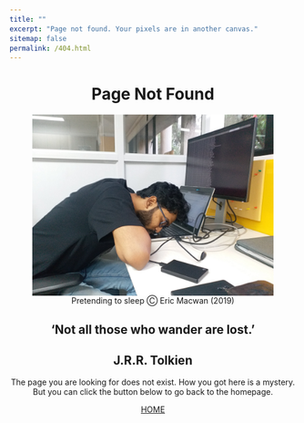```yaml
---
title: ""
excerpt: "Page not found. Your pixels are in another canvas."
sitemap: false
permalink: /404.html
---
```


<center>
  <h1>Page Not Found</h1>
  <figure>
  <img src="/../../files/404errorpage_image.jpg" alt="Eric Macwan" align="right">
  <figcaption> Pretending to sleep Ⓒ Eric Macwan (2019) </figcaption>
  </figure>
  <h2>‘Not all those who wander are lost.’  </h2>
  <h2>J.R.R. Tolkien</h2>
  <p>The page you are looking for does not exist.
    How you got here is a mystery. But you can click the button below
    to go back to the homepage.
  </p>
  <a class="btn btn-primary" href="https://macwaneric.github.io/" role="button">HOME</a>
</center>